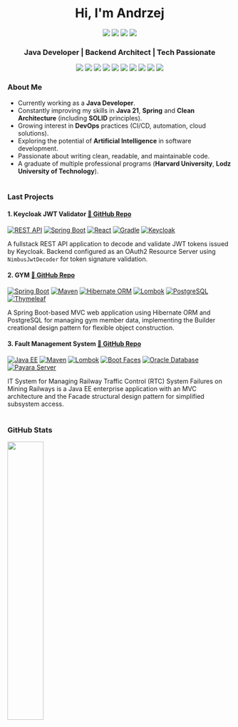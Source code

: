 <h1 align="center">Hi, I'm Andrzej</h1>
<p align="center">
  <a href="https://github.com/AndrzejSzelag?tab=repositories"><img src="https://img.shields.io/badge/GitHub-181717?style=flat-square&logo=github&logoColor=white"/></a>
  <a href="https://www.linkedin.com/in/andrzejszelag/"><img src="https://img.shields.io/badge/LinkedIn-0077B5?style=flat-square&logo=linkedin&logoColor=white"/></a>
  <a href="mailto:szelagandrzej@gmail.com"><img src="https://img.shields.io/badge/Gmail-D14836?style=flat-square&logo=gmail&logoColor=white"/></a>
  <a href="https://www.youtube.com/@andrzej-szelag/videos"><img src="https://img.shields.io/badge/YouTube-FF0000?style=flat-square&logo=youtube&logoColor=white"/></a>
</p>
<h3 align="center">Java Developer | Backend Architect | Tech Passionate</h3>

<p align="center">
  <img src="https://img.shields.io/badge/Java-ED8B00?style=flat-square&logo=openjdk&logoColor=white"/>
  <img src="https://img.shields.io/badge/Spring Boot-6DB33F?style=flat-square&logo=springboot&logoColor=white"/>
  <img src="https://img.shields.io/badge/PostgreSQL-4169E1?style=flat-square&logo=postgresql&logoColor=white"/>
  <img src="https://img.shields.io/badge/MongoDB-47A248?style=flat-square&logo=mongodb&logoColor=white"/>
  <img src="https://img.shields.io/badge/React-61DAFB?style=flat-square&logo=react&logoColor=white"/>
  <img src="https://img.shields.io/badge/Apache Kafka-231F20?style=flat-square&logo=apachekafka&logoColor=white"/>
  <img src="https://img.shields.io/badge/Keycloak-0071C1?style=flat-square&logo=keycloak&logoColor=white"/>
  <img src="https://img.shields.io/badge/Docker-2496ED?style=flat-square&logo=docker&logoColor=white"/>
  <img src="https://img.shields.io/badge/Kubernetes-326CE5?style=flat-square&logo=kubernetes&logoColor=white"/>
  <img src="https://img.shields.io/badge/REST-API-009688?style=flat-square&logo=swagger&logoColor=white" />
</p>

### About Me
- Currently working as a **Java Developer**.
- Constantly improving my skills in **Java 21**, **Spring** and **Clean Architecture** (including **SOLID** principles).
- Growing interest in **DevOps** practices (CI/CD, automation, cloud solutions).
- Exploring the potential of **Artificial Intelligence** in software development.
- Passionate about writing clean, readable, and maintainable code.
- A graduate of multiple professional programs (**Harvard University**, **Lodz University of Technology**).
<br /><br />

### Last Projects

#### 1. **Keycloak JWT Validator** [🔗 GitHub Repo](https://github.com/AndrzejSzelag/keycloak-jwt-validator-springboot-react)

[<img alt="REST API" src="https://img.shields.io/badge/REST-API-009688.svg?logo=openapi-initiative">](https://restfulapi.net/)
[<img alt="Spring Boot" src="https://img.shields.io/badge/Spring Boot-3.4.4-6DB33F.svg?logo=springboot">](<https://spring.io/projects/spring-boot>) 
[<img alt="React" src="https://img.shields.io/badge/React-19.1.0-61DAFB?logo=react&logoColor=white">](https://react.dev/) 
[<img alt="Gradle" src="https://img.shields.io/badge/Gradle-8.13-02303A.svg?logo=gradle">](https://gradle.org/)
[<img alt="Keycloak" src="https://img.shields.io/badge/Keycloak-26.1.4-0071C1.svg?logo=keycloak">](https://www.keycloak.org/) 

A fullstack REST API application to decode and validate JWT tokens issued by Keycloak. Backend configured as an OAuth2 Resource Server using `NimbusJwtDecoder` for token signature validation.

#### 2. **GYM** [🔗 GitHub Repo](https://github.com/AndrzejSzelag/gym)

[<img alt="Spring Boot" src="https://img.shields.io/badge/Spring Boot-3.3.2-6DB33F.svg?logo=springboot">](<https://spring.io/projects/spring-boot>) 
[<img alt="Maven" src="https://img.shields.io/badge/Maven-3.9.8-C71A36.svg?logo=apachemaven">](https://maven.apache.org/)
[<img alt="Hibernate ORM" src="https://img.shields.io/badge/Hibernate ORM-6.6.0.Final-59666C.svg?logo=hibernate">](https://hibernate.org/)
[<img alt="Lombok" src="https://img.shields.io/badge/Lombok-1.18.34-DA525D.svg?logo=java">](https://projectlombok.org/)
[<img alt="PostgreSQL" src="https://img.shields.io/badge/PostgreSQL-16.3-4169E1?logo=postgresql&logoColor=white"/>](https://www.postgresql.org/)
[<img alt="Thymeleaf" src="https://img.shields.io/badge/Thymeleaf-3.1.1-005F0F.svg?logo=thymeleaf">](https://www.thymeleaf.org/)

A Spring Boot-based MVC web application using Hibernate ORM and PostgreSQL for managing gym member data, implementing the Builder creational design pattern for flexible object construction.

#### 3. **Fault Management System** [🔗 GitHub Repo](https://github.com/AndrzejSzelag/fms)

[<img alt="Java EE" src="https://img.shields.io/badge/Java EE-8.0.1-007396.svg?logo=java">](https://www.oracle.com/java/technologies/java-ee-glance.html)
[<img alt="Maven" src="https://img.shields.io/badge/Maven-3.8.6-C71A36.svg?logo=apachemaven">](https://maven.apache.org/)
[<img alt="Lombok" src="https://img.shields.io/badge/Lombok-1.18.26-DA525D.svg?logo=java">](https://projectlombok.org/)
[<img alt="Boot Faces" src="https://img.shields.io/badge/Boot Faces-1.5.0-7952B3.svg?logo=bootstrap">](https://www.bootsfaces.net/index.jsf)
[<img alt="Oracle Database" src="https://img.shields.io/badge/Oracle Database-21c Express Edition-F80000.svg?logo=oracle"/>](https://www.oracle.com/database/technologies/xe-downloads.html)
[<img alt="Payara Server" src="https://img.shields.io/badge/Payara Server-5.2021.10-FF7300.svg?logo=payara">](https://www.payara.fish/)

IT System for Managing Railway Traffic Control (RTC) System Failures on Mining Railways is a Java EE enterprise application with an MVC architecture and the Facade structural design pattern for simplified subsystem access.
<br /><br />

### GitHub Stats

<!--<img src="https://github-readme-stats.vercel.app/api?username=AndrzejSzelag&show_icons=true&theme=ayu-mirage" width="48%" />
<img src="https://github-readme-streak-stats.herokuapp.com/?user=AndrzejSzelag&theme=ayu-mirage" width="48%" />-->
<img src="https://github-readme-stats.vercel.app/api/top-langs/?username=AndrzejSzelag&layout=compact&theme=ayu-mirage" width="40%" />

<!--
<p align="center">
  <img src="https://github-readme-stats.vercel.app/api?username=AndrzejSzelag&show_icons=true&theme=radical" width="48%" />
  <img src="https://github-readme-streak-stats.herokuapp.com/?user=AndrzejSzelag&theme=radical" width="48%" />
</p>


<p align="center">
  <img src="https://github-readme-stats.vercel.app/api/top-langs/?username=AndrzejSzelag&layout=compact&theme=radical" width="40%" />
</p>
<br /><br />


<img src="https://github-readme-stats.vercel.app/api?username=AndrzejSzelag&show_icons=true&theme=dark" width="48%" />
<img src="https://github-readme-streak-stats.herokuapp.com/?user=AndrzejSzelag&theme=dark" width="48%" />
<img src="https://github-readme-stats.vercel.app/api/top-langs/?username=AndrzejSzelag&layout=compact&theme=dark" width="40%" />


<img src="https://github-readme-stats.vercel.app/api?username=AndrzejSzelag&show_icons=true&theme=tokyonight" width="48%" />
<img src="https://github-readme-streak-stats.herokuapp.com/?user=AndrzejSzelag&theme=tokyonight" width="48%" />
<img src="https://github-readme-stats.vercel.app/api/top-langs/?username=AndrzejSzelag&layout=compact&theme=tokyonight" width="40%" />


<img src="https://github-readme-stats.vercel.app/api?username=AndrzejSzelag&show_icons=true&theme=onedark" width="48%" />
<img src="https://github-readme-streak-stats.herokuapp.com/?user=AndrzejSzelag&theme=onedark" width="48%" />
<img src="https://github-readme-stats.vercel.app/api/top-langs/?username=AndrzejSzelag&layout=compact&theme=onedark" width="40%" />

-->

